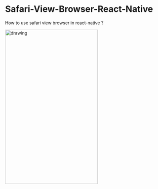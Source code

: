 # Safari-View-Browser-React-Native
How to use safari view browser in react-native ?

<img src="https://github.com/appasaheb4/Safari-View-Browser-React-Native/blob/master/screen/browser.png " alt="drawing" width="300" height="500"/>



